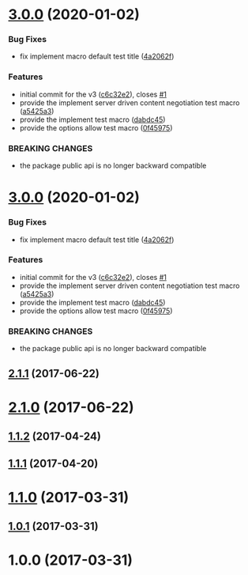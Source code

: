 # [3.0.0](https://github.com/yeiniel/rest-hal-test-tools/compare/v2.1.1...v3.0.0) (2020-01-02)


### Bug Fixes

* fix implement macro default test title ([4a2062f](https://github.com/yeiniel/rest-hal-test-tools/commit/4a2062f84adc81c19f024634de020fd30dda6d7b))


### Features

* initial commit for the v3 ([c6c32e2](https://github.com/yeiniel/rest-hal-test-tools/commit/c6c32e222d7d6b5db20a8654d799a757254fd782)), closes [#1](https://github.com/yeiniel/rest-hal-test-tools/issues/1)
* provide the implement server driven content negotiation test macro ([a5425a3](https://github.com/yeiniel/rest-hal-test-tools/commit/a5425a30a272a90bbef260adce63f5c298897748))
* provide the implement test macro ([dabdc45](https://github.com/yeiniel/rest-hal-test-tools/commit/dabdc45d770aec3f8daf9db930b87c39c3b0807f))
* provide the options allow test macro ([0f45975](https://github.com/yeiniel/rest-hal-test-tools/commit/0f45975afdb7a67b1076ffafc23d3eff93bea534))


### BREAKING CHANGES

* the package public api is no longer backward compatible



# [3.0.0](https://github.com/yeiniel/rest-hal-test-tools/compare/v2.1.1...v3.0.0) (2020-01-02)


### Bug Fixes

* fix implement macro default test title ([4a2062f](https://github.com/yeiniel/rest-hal-test-tools/commit/4a2062f84adc81c19f024634de020fd30dda6d7b))


### Features

* initial commit for the v3 ([c6c32e2](https://github.com/yeiniel/rest-hal-test-tools/commit/c6c32e222d7d6b5db20a8654d799a757254fd782)), closes [#1](https://github.com/yeiniel/rest-hal-test-tools/issues/1)
* provide the implement server driven content negotiation test macro ([a5425a3](https://github.com/yeiniel/rest-hal-test-tools/commit/a5425a30a272a90bbef260adce63f5c298897748))
* provide the implement test macro ([dabdc45](https://github.com/yeiniel/rest-hal-test-tools/commit/dabdc45d770aec3f8daf9db930b87c39c3b0807f))
* provide the options allow test macro ([0f45975](https://github.com/yeiniel/rest-hal-test-tools/commit/0f45975afdb7a67b1076ffafc23d3eff93bea534))


### BREAKING CHANGES

* the package public api is no longer backward compatible



## [2.1.1](https://github.com/yeiniel/rest-hal-test-tools/compare/v2.1.0...v2.1.1) (2017-06-22)



# [2.1.0](https://github.com/yeiniel/rest-hal-test-tools/compare/v2.0.0...v2.1.0) (2017-06-22)



## [1.1.2](https://github.com/yeiniel/rest-hal-test-tools/compare/v1.1.1...v1.1.2) (2017-04-24)



## [1.1.1](https://github.com/yeiniel/rest-hal-test-tools/compare/v1.1.0...v1.1.1) (2017-04-20)



# [1.1.0](https://github.com/yeiniel/rest-hal-test-tools/compare/v1.0.1...v1.1.0) (2017-03-31)



## [1.0.1](https://github.com/yeiniel/rest-hal-test-tools/compare/v1.0.0...v1.0.1) (2017-03-31)



# 1.0.0 (2017-03-31)



